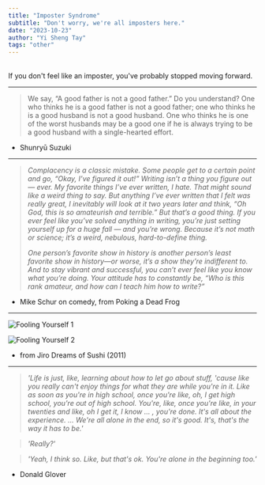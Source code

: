 ```yaml
---
title: "Imposter Syndrome"
subtitle: "Don't worry, we're all imposters here."
date: "2023-10-23"
author: "Yi Sheng Tay"
tags: "other"
---
```


<br/>
If you don't feel like an imposter, you've probably stopped moving forward.

***

> We say, “A good father is not a good father.” Do you understand? One who thinks he is a good father is not a good father; one who thinks he is a good husband is not a good husband. One who thinks he is one of the worst husbands may be a good one if he is always trying to be a good husband with a single-hearted effort.

- Shunryū Suzuki

***

> *Complacency is a classic mistake. Some people get to a certain point and go, “Okay, I’ve figured it out!” Writing isn’t a thing you figure out — ever. My favorite things I’ve ever written, I hate. That might sound like a weird thing to say. But anything I’ve ever written that I felt was really great, I inevitably will look at it two years later and think, “Oh God, this is so amateurish and terrible.” But that’s a good thing. If you ever feel like you’ve solved anything in writing, you’re just setting yourself up for a huge fall — and you’re wrong. Because it’s not math or science; it’s a weird, nebulous, hard-to-define thing.*
> 
> *One person’s favorite show in history is another person’s least favorite show in history—or worse, it’s a show they’re indifferent to. And to stay vibrant and successful, you can’t ever feel like you know what you’re doing. Your attitude has to constantly be, “Who is this rank amateur, and how can I teach him how to write?”*

 - Mike Schur on comedy, from Poking a Dead Frog

***

![Fooling Yourself 1](../blog/fooling-yourself-1.jpeg)
    
![Fooling Yourself 2](../blog/fooling-yourself-2.jpeg)

- from Jiro Dreams of Sushi (2011)

***

> *'Life is just, like, learning about how to let go about stuff, 'cause like you really can't enjoy things for what they are while you're in it. Like as soon as you're in high school, once you're like, oh, I get high school, you're out of high school. You're, like, once you're like, in your twenties and like, oh I get it, I know ... , you're done. It's all about the experience. ... We're all alone in the end, so it's good. It's, that's the way it has to be.'*

> *'Really?'*

> *'Yeah, I think so. Like, but that's ok. You're alone in the beginning too.'*

- Donald Glover